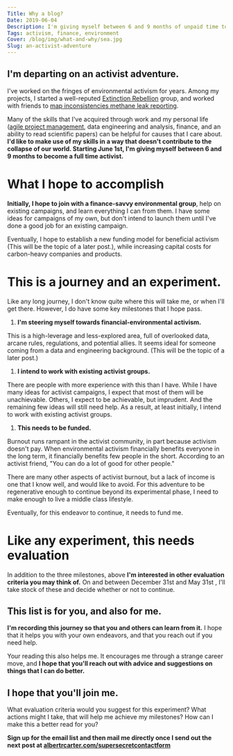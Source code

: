 ```yaml
---
Title: Why a blog?
Date: 2019-06-04
Description: I'm giving myself between 6 and 9 months of unpaid time to change careers.
Tags: activism, finance, environment
Cover: /blog/img/what-and-why/sea.jpg
Slug: an-activist-adventure
---
```


## I'm departing on an activist adventure.

I've worked on the fringes of environmental activism for years. Among my projects, I started a well-reputed [Extinction Rebellion](https://xrscience.earth/) group, and worked with friends to [map inconsistencies methane leak reporting](http://lostleaks.csail.mit.edu/).

Many of the skills that I've acquired through work and my personal life ([agile project management](https://en.wikipedia.org/wiki/Agile_software_development), data engineering and analysis, finance, and an ability to read scientific papers) can be helpful for causes that I care about. **I'd like to make use of my skills in a way that doesn't contribute to the collapse of our world. Starting June 1st, I'm giving myself between 6 and 9 months to become a full time activist.**

# What I hope to accomplish

**Initially, I hope to join with a finance-savvy environmental group**, help on existing campaigns, and learn everything I can from them. I have some ideas for campaigns of my own, but don't intend to launch them until I've done a good job for an existing campaign.

Eventually, I hope to establish a new funding model for beneficial activism (This will be the topic of a later post.), while increasing capital costs for carbon-heavy companies and products.

# This is a journey and an experiment.

Like any long journey, I don't know quite where this will take me, or when I'll get there. However, I do have some key milestones that I hope pass.

1. **I'm steering myself towards financial-environmental activism.**

This is a high-leverage and less-explored area, full of overlooked data, arcane rules, regulations, and potential allies. It seems ideal for someone coming from a data and engineering background. (This will be the topic of a later post.)

1. **I intend to work with existing activist groups.**

There are people with more experience with this than I have. While I have many ideas for activist campaigns, I expect that most of them will be unachievable. Others, I expect to be achievable, but imprudent. And the remaining few ideas will still need help. As a result, at least initially, I intend to work with existing activist groups.

1. **This needs to be funded.**

Burnout runs rampant in the activist community, in part because activism doesn't pay. When environmental activism financially benefits everyone in the long term, it financially benefits few people in the short. According to an activist friend, "You can do a lot of good for other people."

There are many other aspects of activist burnout, but a lack of income is one that I know well, and would like to avoid. For this adventure to be regenerative enough to continue beyond its experimental phase, I need to make enough to live a middle class lifestyle.

Eventually, for this endeavor to continue, it needs to fund me.

# Like any experiment, this needs evaluation

In addition to the three milestones, above **I'm interested in other evaluation criteria you may think of.** On and between December 31st and May 31st , I'll take stock of these and decide whether or not to continue.

## This list is for you, and also for me.

**I'm recording this journey so that you and others can learn from it.** I hope that it helps you with your own endeavors, and that you reach out if you need help.

Your reading this also helps me. It encourages me through a strange career move, and **I hope that you'll reach out with advice and suggestions on things that I can do better.**

## I hope that you'll join me.

What evaluation criteria would you suggest for this experiment? What actions might I take, that will help me achieve my milestones? How can I make this a better read for you?

**Sign up for the email list and then mail me directly once I send out the next post at [albertrcarter.com/supersecretcontactform]({static}/supersecretcontactform)**
